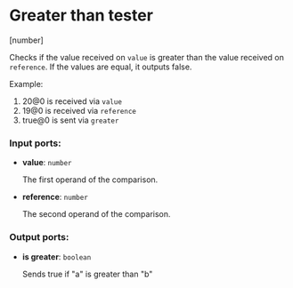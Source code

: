 # Greater than tester

[number]

Checks if the value received on `value` is greater than the value received on `reference`. If the values are equal, it outputs false.

Example:

1. 20@0 is received via `value`
2. 19@0 is received via `reference`
3. true@0 is sent via `greater`

### Input ports:

* __value__: `number`

    The first operand of the comparison.


* __reference__: `number`

    The second operand of the comparison.

### Output ports:

* __is greater__: `boolean`

    Sends true if "a" is greater than "b"

